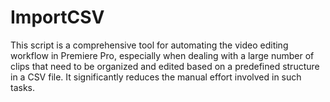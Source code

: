 # ImportCSV
This script is a comprehensive tool for automating the video editing workflow in Premiere Pro, especially when dealing with a large number of clips that need to be organized and edited based on a predefined structure in a CSV file. It significantly reduces the manual effort involved in such tasks.
